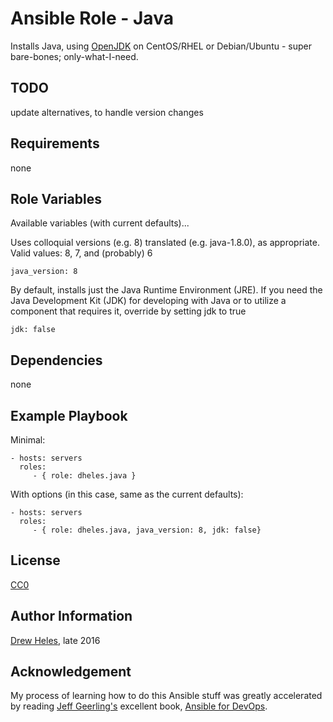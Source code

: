 Ansible Role - Java
=========

Installs Java, using [OpenJDK](https://openjdk.java.net) on CentOS/RHEL or Debian/Ubuntu - super bare-bones; only-what-I-need.

TODO
----

update alternatives, to handle version changes

Requirements
------------

none

Role Variables
--------------

Available variables (with current defaults)...

Uses colloquial versions (e.g. 8)
translated (e.g. java-1.8.0), as appropriate.
Valid values: 8, 7, and (probably) 6

    java_version: 8

By default, installs just the Java Runtime Environment (JRE). If you need the Java Development Kit (JDK) for developing with Java or to utilize a component that requires it, override by setting jdk to true

    jdk: false

Dependencies
------------

none

Example Playbook
----------------

Minimal:

    - hosts: servers
      roles:
         - { role: dheles.java }

With options (in this case, same as the current defaults):

    - hosts: servers
      roles:
         - { role: dheles.java, java_version: 8, jdk: false}

License
-------

[CC0](http://creativecommons.org/publicdomain/zero/1.0/)

Author Information
------------------

[Drew Heles](https://github.com/dheles), late 2016

Acknowledgement
---------------

My process of learning how to do this Ansible stuff was greatly accelerated by reading [Jeff Geerling's](http://www.jeffgeerling.com/) excellent book, [Ansible for DevOps](https://www.ansiblefordevops.com/).

